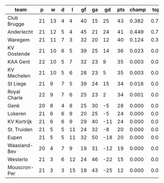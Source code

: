 |     team     | p  | w  | d | l  | gf | ga | gd  | pts | champ | top2  | top3  | top4  |  5-7  | bot4  | bot3  | bot2  |
|--------------|----|----|---|----|----|----|-----|-----|-------|-------|-------|-------|-------|-------|-------|-------|
| Club Brugge  | 21 | 13 | 4 |  4 | 40 | 15 |  25 |  43 | 0.382 | 0.726 | 0.882 | 0.952 | 0.046 | 0.000 | 0.000 | 0.000|
| Anderlecht   | 21 | 12 | 5 |  4 | 45 | 21 |  24 |  41 | 0.449 | 0.752 | 0.892 | 0.957 | 0.042 | 0.000 | 0.000 | 0.000|
| Waregem      | 21 | 11 | 7 |  3 | 32 | 20 |  12 |  40 | 0.124 | 0.325 | 0.616 | 0.799 | 0.188 | 0.000 | 0.000 | 0.000|
| KV Oostende  | 21 | 10 | 6 |  5 | 39 | 25 |  14 |  36 | 0.023 | 0.088 | 0.254 | 0.473 | 0.441 | 0.000 | 0.000 | 0.000|
| KAA Gent     | 22 | 10 | 5 |  7 | 32 | 23 |   9 |  35 | 0.003 | 0.022 | 0.088 | 0.215 | 0.598 | 0.000 | 0.000 | 0.000|
| KV Mechelen  | 21 | 10 | 5 |  6 | 28 | 23 |   5 |  35 | 0.003 | 0.017 | 0.063 | 0.162 | 0.537 | 0.000 | 0.000 | 0.000|
| St Liege     | 21 |  9 | 7 |  5 | 39 | 24 |  15 |  34 | 0.016 | 0.065 | 0.181 | 0.364 | 0.504 | 0.000 | 0.000 | 0.000|
| Royal Charle | 22 |  9 | 7 |  6 | 25 | 23 |   2 |  34 | 0.001 | 0.004 | 0.019 | 0.063 | 0.429 | 0.000 | 0.000 | 0.000|
| Genk         | 20 |  8 | 4 |  8 | 25 | 30 |  -5 |  28 | 0.000 | 0.001 | 0.006 | 0.016 | 0.196 | 0.006 | 0.001 | 0.000|
| Lokeren      | 21 |  6 | 6 |  9 | 20 | 25 |  -5 |  24 | 0.000 | 0.000 | 0.000 | 0.000 | 0.010 | 0.123 | 0.040 | 0.005|
| KV Kortrijk  | 21 |  6 | 6 |  9 | 29 | 40 | -11 |  24 | 0.000 | 0.000 | 0.000 | 0.000 | 0.010 | 0.138 | 0.045 | 0.006|
| St. Truiden  | 21 |  5 | 5 | 11 | 24 | 32 |  -8 |  20 | 0.000 | 0.000 | 0.000 | 0.000 | 0.000 | 0.589 | 0.320 | 0.086|
| Eupen        | 21 |  5 | 5 | 11 | 32 | 50 | -18 |  20 | 0.000 | 0.000 | 0.000 | 0.000 | 0.000 | 0.585 | 0.353 | 0.096|
| Waasland-Bev | 20 |  4 | 7 |  9 | 19 | 31 | -12 |  19 | 0.000 | 0.000 | 0.000 | 0.000 | 0.000 | 0.596 | 0.344 | 0.106|
| Westerlo     | 21 |  3 | 6 | 12 | 24 | 46 | -22 |  15 | 0.000 | 0.000 | 0.000 | 0.000 | 0.000 | 0.970 | 0.917 | 0.774|
| Mouscron-Per | 21 |  3 | 3 | 15 | 18 | 43 | -25 |  12 | 0.000 | 0.000 | 0.000 | 0.000 | 0.000 | 0.994 | 0.979 | 0.926|

